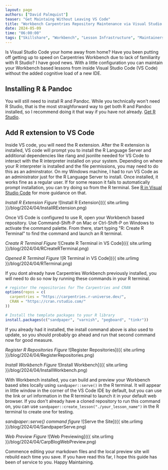 ```yaml
---
layout: page
authors: ["David Palmquist"]
teaser: "Get Maintaing Without Leaving VS Code"
title: "Workbench Carpentries Repository Maintenance via Visual Studio Code"
date: 2024-05-09
time: "06:00:00"
tags: ["Skillshare", "Workbench", "Lesson Infrastructure", "Maintainers"]
---
```


Is Visual Studio Code your home away from home?  Have you been putting off getting up to speed on Carpentries Workbench due to lack of familiarity with R Studio?  I have good news. With a little configuration you can maintain your Workbench based lessons from inside Visual Studio Code (VS Code) without the added cognitive load of a new IDE.

## Installing R & Pandoc
You will still need to install R and Pandoc.  While you technically won't need R Studio, that is the most straighforward way to get both R and Pandoc installed, so I recommend doing it that way if you have not already. [Get R Studio](https://posit.co/download/rstudio-desktop/).

## Add R extension to VS Code
Inside VS code, you will need the R extension.  After the R extension is installed, VS code will prompt you to install the R Language Server and additional dependencies like rlang and jsonlite needed for VS Code to interact with the R interpreter installed on your system. Depending on where your R interpreter is installed and the file permissions, you may need to do this as an adminstrator.  On my Windows machine, I had to run VS Code as an administrator just for the R Language Server to install.  Once installed, it works fine as a regular user. If for some reason it fails to automatically prompt installation, you can try doing so from the R terminal. See [R in Visual Studio Code](https://code.visualstudio.com/docs/languages/r) for more guidance on that.

_Install R Extension Figure_
![Install R Extension]({{ site.urlimg }}/blog/2024/04/InstallRExtension.png)

Once VS Code is configured to use R, open your Workbench based repository.  Use Command-Shift-P on Mac or Ctrl-Shift-P on Windows to activate the command palette.  From there, start typing "R: Create R Terminal" to find the command and launch an R terminal.

_Create R Terminal Figure_
![Create R Terminal in VS Code]({{ site.urlimg }}/blog/2024/04/RCreateRTerminal.png)

_Opened R Terminal Figure_
![R Terminal in VS Code]({{ site.urlimg }}/blog/2024/04/RTerminal.png)

If you dont already have Carpentries Workbench previously installed, you will need to do so now by running these commands in your R terminal. 
```r
# register the repositories for The Carpentries and CRAN
options(repos = c(
  carpentries = "https://carpentries.r-universe.dev/",
  CRAN = "https://cran.rstudio.com/"
))

# Install the template packages to your R library
install.packages(c("sandpaper", "varnish", "pegboard", "tinkr"))
```
If you already had it installed, the install command above is also used to update, so you should probably go ahead and run that second command now for good measure.

_Register R Repositories Figure_
![Register Repositories]({{ site.urlimg }}/blog/2024/04/RegisterRepositories.png)

_Install Workbench Figure_
![Install Workbench]({{ site.urlimg }}/blog/2024/04/InstallWorkbench.png)

With Workbench installed, you can build and preview your Workbench based sites locally using `sandpaper::serve()` in the R terminal. It will appear in little window in the corner of the VS Code IDE by default, but you can use the link or url information in the R terminal to launch it in your default web browser. If you don't already have a cloned repository to run this command on, you can use `sandpaper::create_lesson("./your_lesson_name")` in the R terminal to create one for testing.

_sandpaper::serve() command figure_
![Serve the Site]({{ site.urlimg }}/blog/2024/04/SandpaperServe.png)

_Web Preview Figure_
![Web Previewing]({{ site.urlimg }}/blog/2024/04/CarpBlogWebPreview.png)

Commence editing your markdown files and the local preview site will rebuild each time you save.  If you have read this far, I hope this guide has been of service to you. Happy Maintaining.
